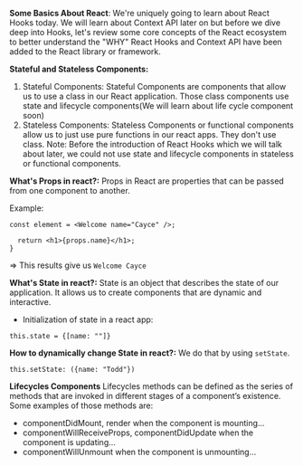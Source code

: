 **Some Basics About React**:
We're uniquely going to learn about React Hooks today. We will learn about Context API later on but before we dive deep into Hooks, let's review some core concepts of the React ecosystem to better understand the "WHY" React Hooks and Context API have been added to the React library or framework.

**Stateful and Stateless Components:**

1.  Stateful Components:
    Stateful Components are components that allow us to use a class in our React application. Those class components use state and lifecycle components(We will learn about life cycle component soon)
2.  Stateless Components:
    Stateless Components or functional components allow us to just use pure functions in our react apps. They don't use class.
    Note: Before the introduction of React Hooks which we will talk about later, we could not use state and lifecycle components in stateless or functional components.

**What's Props in react?:**
Props in React are properties that can be passed from one component to another.

Example:

`const element = <Welcome name="Cayce" />;`

```function Welcome(props) {
  return <h1>{props.name}</h1>;
}
```

=> This results give us `Welcome Cayce`

**What's State in react?:**
State is an object that describes the state of our application. It allows us to create components that are dynamic and interactive.

- Initialization of state in a react app:

`this.state = {[name: ""]}`

**How to dynamically change State in react?:**
We do that by using `setState`.

`this.setState: ({name: "Todd"})`

**Lifecycles Components**
Lifecycles methods can be defined as the series of methods that are invoked in different stages of a component’s existence. Some examples of those methods are:

- componentDidMount, render when the component is mounting...
- componentWillReceiveProps, componentDidUpdate when the component is updating...
- componentWillUnmount when the component is unmounting...
